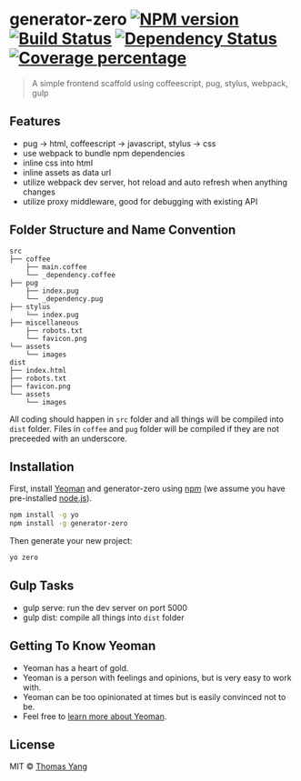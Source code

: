 # generator-zero [![NPM version][npm-image]][npm-url] [![Build Status][travis-image]][travis-url] [![Dependency Status][daviddm-image]][daviddm-url] [![Coverage percentage][coveralls-image]][coveralls-url]

> A simple frontend scaffold using coffeescript, pug, stylus, webpack, gulp

## Features

- pug -> html, coffeescript -> javascript, stylus -> css
- use webpack to bundle npm dependencies
- inline css into html
- inline assets as data url
- utilize webpack dev server, hot reload and auto refresh when anything changes
- utilize proxy middleware, good for debugging with existing API

## Folder Structure and Name Convention

```
src
├── coffee
    ├── main.coffee
    └── _dependency.coffee
├── pug
    ├── index.pug
    └── _dependency.pug
├── stylus
    └── index.pug
├── miscellaneous
    ├── robots.txt
    └── favicon.png
└── assets
    └── images
dist
├── index.html
├── robots.txt
├── favicon.png
└── assets
    └── images
```

All coding should happen in `src` folder and all things will be compiled into `dist` folder.
Files in `coffee` and `pug` folder will be compiled if they are not preceeded with an underscore.

## Installation

First, install [Yeoman](http://yeoman.io) and generator-zero using [npm](https://www.npmjs.com/) (we assume you have pre-installed [node.js](https://nodejs.org/)).

```bash
npm install -g yo
npm install -g generator-zero
```

Then generate your new project:

```bash
yo zero
```

## Gulp Tasks

- gulp serve: run the dev server on port 5000
- gulp dist: compile all things into `dist` folder

## Getting To Know Yeoman

 * Yeoman has a heart of gold.
 * Yeoman is a person with feelings and opinions, but is very easy to work with.
 * Yeoman can be too opinionated at times but is easily convinced not to be.
 * Feel free to [learn more about Yeoman](http://yeoman.io/).

## License

MIT © [Thomas Yang](http://thomas-yang.me)


[npm-image]: https://badge.fury.io/js/generator-zero.svg
[npm-url]: https://npmjs.org/package/generator-zero
[travis-image]: https://travis-ci.org/Hacker-YHJ/generator-zero.svg?branch=master
[travis-url]: https://travis-ci.org/Hacker-YHJ/generator-zero
[daviddm-image]: https://david-dm.org/Hacker-YHJ/generator-zero.svg?theme=shields.io
[daviddm-url]: https://david-dm.org/Hacker-YHJ/generator-zero
[coveralls-image]: https://coveralls.io/repos/Hacker-YHJ/generator-zero/badge.svg
[coveralls-url]: https://coveralls.io/r/Hacker-YHJ/generator-zero
